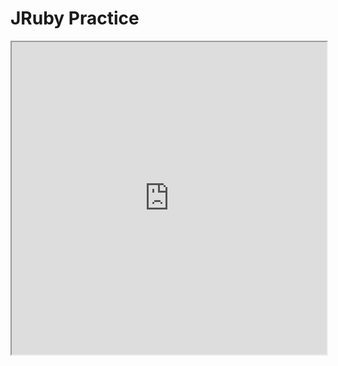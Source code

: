 # JRuby Practice

<iframe src="https://replit.com/@your-org/jruby-playground?embed=true"
        width="100%" height="500"></iframe>